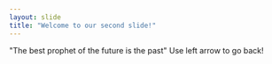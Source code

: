 ```yaml
---
layout: slide
title: "Welcome to our second slide!"
---
```

"The best prophet of the future is the past"
Use left arrow to go back!
